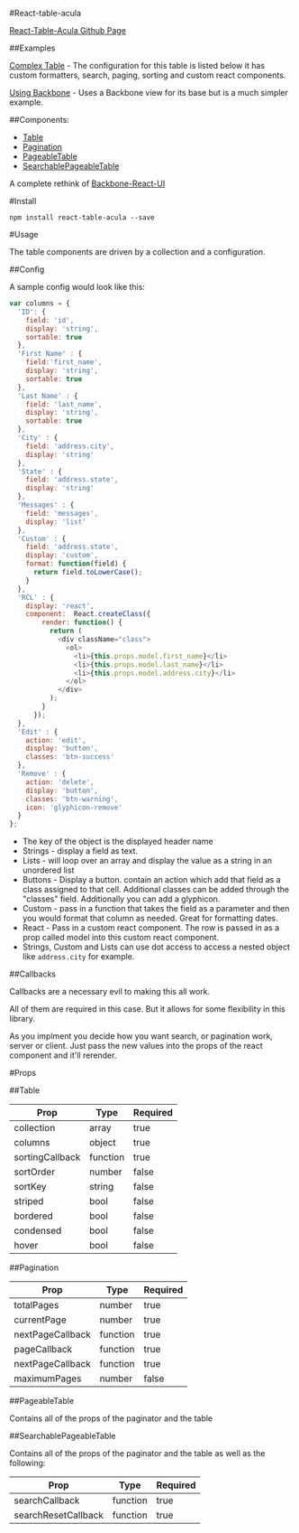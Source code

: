 #React-table-acula

[React-Table-Acula Github Page](http://maxwellhealth.github.io/react-table-acula)

##Examples

[Complex Table](http://maxwellhealth.github.io/react-table-acula/example/example.html) - The configuration for this table is listed below it has custom formatters, search, paging, sorting and custom react components.

[Using Backbone](http://maxwellhealth.github.io/react-table-acula/example/backbone-example.html) - Uses a Backbone view for its base but is a much simpler example. 

##Components:
* [Table](#table)
* [Pagination](#pagination)
* [PageableTable](#pageabletable)
* [SearchablePageableTable](#searchablepageabletable)

A complete rethink of [Backbone-React-UI](https://github.com/securingsincity/backbone-react-ui)

#Install

`npm install react-table-acula --save`

#Usage

The table components are driven by a collection and a configuration.


##Config

A sample config would look like this:

```javascript
var columns = {
  'ID': {
    field: 'id',
    display: 'string',
    sortable: true
  },
  'First Name' : {
    field:'first_name',
    display: 'string',
    sortable: true
  },
  'Last Name' : {
    field: 'last_name',
    display: 'string',
    sortable: true
  },
  'City' : {
    field: 'address.city',
    display: 'string'
  },
  'State' : {
    field: 'address.state',
    display: 'string'
  },
  'Messages' : {
    field: 'messages',
    display: 'list'
  },
  'Custom' : {
    field: 'address.state',
    display: 'custom',
    format: function(field) {
      return field.toLowerCase();
    }
  },
  'RCL' : {
    display: 'react',
    component:  React.createClass({
        render: function() {
          return (
            <div className="class">
              <ol>
                <li>{this.props.model.first_name}</li>
                <li>{this.props.model.last_name}</li>
                <li>{this.props.model.address.city}</li>
              </ol>
            </div>
          );
        }
      });
  },
  'Edit' : {
    action: 'edit',
    display: 'button',
    classes: 'btn-success'
  },
  'Remove' : {
    action: 'delete',
    display: 'button',
    classes: 'btn-warning',
    icon: 'glyphicon-remove'
  }
};
```
* The key of the object is the displayed header name
* Strings  - display a field as text.
* Lists - will loop over an array and display the value as a string in an unordered list
* Buttons - Display a button. contain an action which add that field as a class assigned to that cell. Additional classes can be added through the "classes" field. Additionally you can add a glyphicon.
* Custom - pass in a function that takes the field as a parameter and then you would format that column as needed. Great for formatting dates.
* React - Pass in a custom react component. The row is passed in as a prop called model into this custom react component.
* Strings, Custom and Lists can use dot access to access a nested object like `address.city` for example.


##Callbacks

Callbacks are a necessary evil to making this all work.

All of them are required in this case. But it allows for some flexibility in this library.

As you implment you decide how you want search, or pagination work, server or client. Just pass the new values into the props of the react component and it'll rerender.


#Props

##Table

|Prop|Type| Required|
|-----|----|--------|
|collection|array| true|
|columns|object| true|
|sortingCallback|function| true|
|sortOrder|number| false|
|sortKey|string| false|
|striped|bool| false|
|bordered|bool| false|
|condensed|bool| false|
|hover|bool| false|

##Pagination

|Prop|Type| Required|
|-----|----|--------|
|totalPages|number| true|
|currentPage|number| true|
|nextPageCallback|function| true|
|pageCallback|function| true|
|nextPageCallback|function| true|
|maximumPages|number| false|

##PageableTable

Contains all of the props of the paginator and the table

##SearchablePageableTable

Contains all of the props of the paginator and the table as well as the following:

|Prop|Type| Required|
|-----|----|--------|
|searchCallback|function| true|
|searchResetCallback|function| true|
